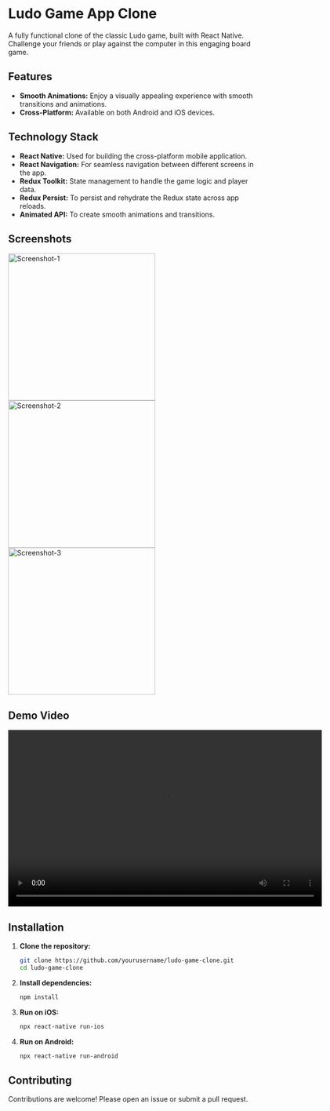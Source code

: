 # Ludo Game App Clone

A fully functional clone of the classic Ludo game, built with React Native. Challenge your friends or play against the computer in this engaging board game.

## Features

- **Smooth Animations:** Enjoy a visually appealing experience with smooth transitions and animations.
- **Cross-Platform:** Available on both Android and iOS devices.

## Technology Stack

- **React Native:** Used for building the cross-platform mobile application.
- **React Navigation:** For seamless navigation between different screens in the app.
- **Redux Toolkit:** State management to handle the game logic and player data.
- **Redux Persist:** To persist and rehydrate the Redux state across app reloads.
- **Animated API:** To create smooth animations and transitions.

## Screenshots

<img src="https://github.com/user-attachments/assets/c11e7a78-f65b-4078-8e7b-4248771ee312" alt="Screenshot-1" width="300" />
<img src="https://github.com/user-attachments/assets/bc8981c0-9723-4e21-b768-aea5fa1f6ae8" alt="Screenshot-2" width="300" />
<img src="https://github.com/user-attachments/assets/ca8dd864-a6da-46c5-bbcf-c695998dbf0a" alt="Screenshot-3" width="300" />

## Demo Video

<video width="640" height="360" controls>
  <source src="https://github.com/user-attachments/assets/5ff050c2-5b94-4ca6-9d6b-e4a46b2e4976" type="video/mp4">
  Your browser does not support the video tag.
</video>

## Installation

1. **Clone the repository:**

   ```bash
   git clone https://github.com/yourusername/ludo-game-clone.git
   cd ludo-game-clone
   ```
2. **Install dependencies:**

   ```bash
   npm install
   ```
3. **Run on iOS:**

   ```bash
   npx react-native run-ios
   ```
4. **Run on Android:**

   ```bash
   npx react-native run-android
   ```

## Contributing
Contributions are welcome! Please open an issue or submit a pull request.
